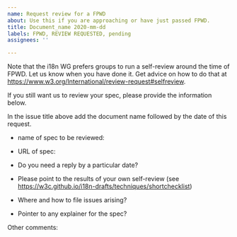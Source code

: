 ```yaml
---
name: Request review for a FPWD
about: Use this if you are approaching or have just passed FPWD.
title: Document_name 2020-mm-dd
labels: FPWD, REVIEW REQUESTED, pending
assignees: ''

---
```


Note that the i18n WG prefers groups to run a self-review around the time of FPWD. Let us know when you have done it. Get advice on how to do that at https://www.w3.org/International/review-request#selfreview.

If you still want us to review your spec, please provide the information below.

In the issue title above add the document name followed by the date of this request.

- name of spec to be reviewed: 
- URL of spec: 

- Do you need a reply by a particular date? 
- Please point to the results of your own self-review (see https://w3c.github.io/i18n-drafts/techniques/shortchecklist) 
- Where and how to file issues arising? 
- Pointer to any explainer for the spec? 

Other comments:
